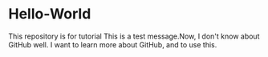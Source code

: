 # Hello-World
This repository is for tutorial
This is a test message.Now, I don't know about GitHub well.
I want to learn more about GitHub, and to use this.
